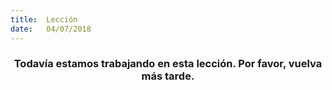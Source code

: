 ```yaml
---
title:  Lección
date:   04/07/2018
---
```


### <center>Todavía estamos trabajando en esta lección. Por favor, vuelva más tarde.</center>